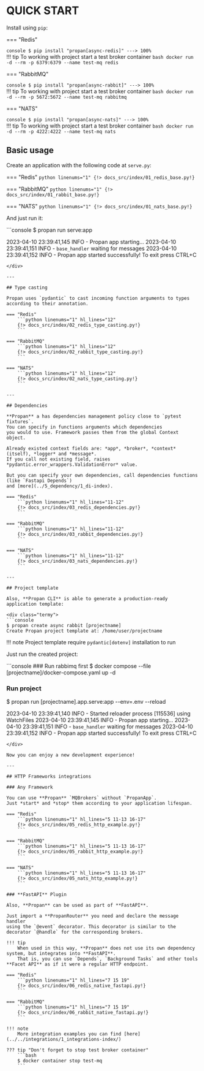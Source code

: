 # QUICK START 

Install using `pip`:

=== "Redis"
    <div class="termy">
    ```console
    $ pip install "propan[async-redis]"
    ---> 100%
    ```
    </div>
    !!! tip
        To working with project start a test broker container
        ```bash
        docker run -d --rm -p 6379:6379 --name test-mq redis
        ```

=== "RabbitMQ"
    <div class="termy">
    ```console
    $ pip install "propan[async-rabbit]"
    ---> 100%
    ```
    </div>
    !!! tip
        To working with project start a test broker container
        ```bash
        docker run -d --rm -p 5672:5672 --name test-mq rabbitmq
        ```

=== "NATS"
    <div class="termy">
    ```console
    $ pip install "propan[async-nats]"
    ---> 100%
    ```
    </div>
    !!! tip
        To working with project start a test broker container
        ```bash
        docker run -d --rm -p 4222:4222 --name test-mq nats
        ```

## Basic usage

Create an application with the following code at `serve.py`:

=== "Redis"
    ```python linenums="1"
    {!> docs_src/index/01_redis_base.py!}
    ```

=== "RabbitMQ"
    ```python linenums="1"
    {!> docs_src/index/01_rabbit_base.py!}
    ```

=== "NATS"
    ```python linenums="1"
    {!> docs_src/index/01_nats_base.py!}
    ```

And just run it:

<div class="termy">
```console
$ propan run serve:app

2023-04-10 23:39:41,145 INFO     - Propan app starting...
2023-04-10 23:39:41,151 INFO     - `base_handler` waiting for messages
2023-04-10 23:39:41,152 INFO     - Propan app started successfully! To exit press CTRL+C
```
</div>

---

## Type casting

Propan uses `pydantic` to cast incoming function arguments to types according to their annotation.

=== "Redis"
    ```python linenums="1" hl_lines="12"
    {!> docs_src/index/02_redis_type_casting.py!}
    ```

=== "RabbitMQ"
    ```python linenums="1" hl_lines="12"
    {!> docs_src/index/02_rabbit_type_casting.py!}
    ```

=== "NATS"
    ```python linenums="1" hl_lines="12"
    {!> docs_src/index/02_nats_type_casting.py!}
    ```

---

## Dependencies

**Propan** a has dependencies management policy close to `pytest fixtures`.
You can specify in functions arguments which dependencies
you would to use. Framework passes them from the global Context object.

Already existed context fields are: *app*, *broker*, *context* (itself), *logger* and *message*.
If you call not existing field, raises *pydantic.error_wrappers.ValidationError* value.

But you can specify your own dependencies, call dependencies functions (like `Fastapi Depends`)
and [more](../5_dependency/1_di-index).

=== "Redis"
    ```python linenums="1" hl_lines="11-12"
    {!> docs_src/index/03_redis_dependencies.py!}
    ```

=== "RabbitMQ"
    ```python linenums="1" hl_lines="11-12"
    {!> docs_src/index/03_rabbit_dependencies.py!}
    ```

=== "NATS"
    ```python linenums="1" hl_lines="11-12"
    {!> docs_src/index/03_nats_dependencies.py!}
    ```

---

## Project template

Also, **Propan CLI** is able to generate a production-ready application template:

<div class="termy">
```console
$ propan create async rabbit [projectname]
Create Propan project template at: /home/user/projectname
```
</div>

!!! note
    Project template require `pydantic[dotenv]` installation to run

Just run the created project:

<div class="termy">
```console
### Run rabbimq first
$ docker compose --file [projectname]/docker-compose.yaml up -d

### Run project
$ propan run [projectname].app.serve:app --env=.env --reload

2023-04-10 23:39:41,140 INFO     - Started reloader process [115536] using WatchFiles
2023-04-10 23:39:41,145 INFO     - Propan app starting...
2023-04-10 23:39:41,151 INFO     - `base_handler` waiting for messages
2023-04-10 23:39:41,152 INFO     - Propan app started successfully! To exit press CTRL+C
```
</div>

Now you can enjoy a new development experience!

---

## HTTP Frameworks integrations

### Any Framework

You can use **Propan** `MQBrokers` without `PropanApp`.
Just *start* and *stop* them according to your application lifespan.

=== "Redis"
    ```python linenums="1" hl_lines="5 11-13 16-17"
    {!> docs_src/index/05_redis_http_example.py!}
    ```

=== "RabbitMQ"
    ```python linenums="1" hl_lines="5 11-13 16-17"
    {!> docs_src/index/05_rabbit_http_example.py!}
    ```

=== "NATS"
    ```python linenums="1" hl_lines="5 11-13 16-17"
    {!> docs_src/index/05_nats_http_example.py!}
    ```

### **FastAPI** Plugin

Also, **Propan** can be used as part of **FastAPI**.

Just import a **PropanRouter** you need and declare the message handler
using the `@event` decorator. This decorator is similar to the decorator `@handle` for the corresponding brokers.

!!! tip
    When used in this way, **Propan** does not use its own dependency system, but integrates into **FastAPI**.
    That is, you can use `Depends`, `Background Tasks` and other tools **Facet API** as if it were a regular HTTP endpoint.

=== "Redis"
    ```python linenums="1" hl_lines="7 15 19"
    {!> docs_src/index/06_redis_native_fastapi.py!}
    ```

=== "RabbitMQ"
    ```python linenums="1" hl_lines="7 15 19"
    {!> docs_src/index/06_rabbit_native_fastapi.py!}
    ```

!!! note
    More integration examples you can find [here](../../integrations/1_integrations-index/)

??? tip "Don't forget to stop test broker container"
    ```bash
    $ docker container stop test-mq
    ```